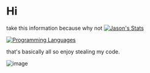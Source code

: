 # Hi

take this information because why not
[![Jason's Stats](https://github-readme-stats.vercel.app/api?username=JustJasonLol&show_icons=true&icon_color=ae00ff&count_private=true&layout=compact&bg_color=600,ff4d58,07a0ed&title_color=000&text_color=000&border_color=ff9198)](https://github.com/JustJasonLol/JustJasonLol)

[![Programming Languages](https://github-readme-stats.vercel.app/api/top-langs/?username=JustJasonLol&langs_count=10&show_icons=true&bg_color=320,91d1ff,07a0ed&title_color=000&text_color=000&border_color=1d63b8)](https://github.com/JustJasonLol/JustJasonLol)

that's basically all so enjoy stealing my code.

![image](https://user-images.githubusercontent.com/98182734/235530513-e7ffa7b1-5b99-42d5-a908-d2a22e9771e9.png)

